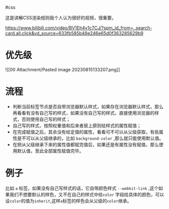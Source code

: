 #css 

这是讲解CSS渲染规则我个人认为很好的视频，很重要。

https://www.bilibili.com/video/BV1Eh4y1c7CJ/?spm_id_from=..search-card.all.click&vd_source=633fb585b48e246e65d0f363285629b9

# 优先级

![[00 Attachment/Pasted image 20230815133207.png]]

# 流程

- 判断当前标签节点是否自带浏览器默认样式，如果存在浏览器默认样式，那么再看看有没有自己写的样式，如果没有自己写的样式，直接使用浏览器的样式，否则使用自己写的样式；
- 自己写的样式，按照权重值和后来者居上原则给样式的属性赋值；
- 在完成赋值之后，其余没有给定值的属性，看看可不可以从父级获取，有些属性是不可以从父级继承的，比如 `background-color` ,那么就只能使用默认值。
- 在把从父级继承下来的属性值都赋完值后，如果还是有属性没有赋值，那么使用默认值，至此全部属性赋值完毕。

# 例子

比如 `a` 标签，如果没有自己写样式的话，它自带颜色样式 `--webkit-link` ,这个如果我们不想要默认的样色，又不在自己的样式中给`color` 字段给具体的颜色，可以设`color`的值为`inherit`,这样`a`标签的样色会从父级的`color`继承。
